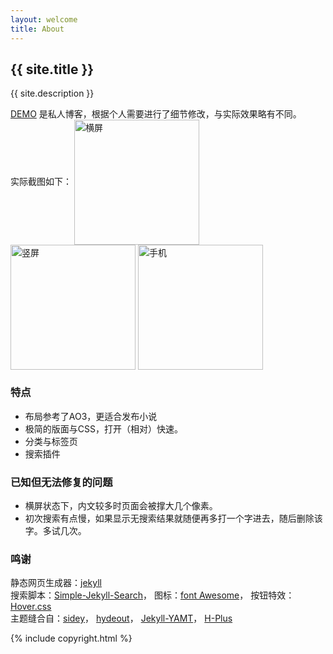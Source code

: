 ```yaml
---
layout: welcome
title: About
---
```


<h2>{{ site.title }}</h2>
{{ site.description }}

<br>
<!--以下可自行编辑-->

<a target="_blank" href="https://shekelash.github.io/">DEMO</a> 是私人博客，根据个人需要进行了细节修改，与实际效果略有不同。  
实际截图如下： 
<img src="https://shekelash.github.io/jekyll-theme-archive/Screenshot01.png" width = "200" alt="横屏" align=center />
<img src="https://shekelash.github.io/jekyll-theme-archive/Screenshot02.png" width = "200" alt="竖屏" align=center />
<img src="https://shekelash.github.io/jekyll-theme-archive/Screenshot03.png" width = "200" alt="手机" align=center /> 

### 特点

- 布局参考了AO3，更适合发布小说
- 极简的版面与CSS，打开（相对）快速。
- 分类与标签页
- 搜索插件

### 已知但无法修复的问题

- 横屏状态下，内文较多时页面会被撑大几个像素。
- 初次搜索有点慢，如果显示无搜索结果就随便再多打一个字进去，随后删除该字。多试几次。

### 鸣谢

  静态网页生成器：<a target="_blank" href="https://github.com/jekyll/jekyll">jekyll</a>  
  搜索脚本：<a target="_blank" href="https://github.com/christian-fei/Simple-Jekyll-Search">Simple-Jekyll-Search</a>，
  图标：<a target="_blank" href="https://fontawesome.com/">font Awesome</a>，
  按钮特效：<a target="_blank" href="https://ianlunn.github.io/Hover/">Hover.css</a>  
  主题缝合自：<a target="_blank" href="https://github.com/ronv/sidey">sidey</a>，
  <a target="_blank" href="https://github.com/fongandrew/hydeout">hydeout</a>，
  <a target="_blank" href="https://github.com/PandaSekh/Jekyll-YAMT">Jekyll-YAMT</a>，
  <a target="_blank" href="https://github.com/xz-777/H-Plus">H-Plus</a>

<!--编辑结束-->
<div>{% include copyright.html %}</div>
